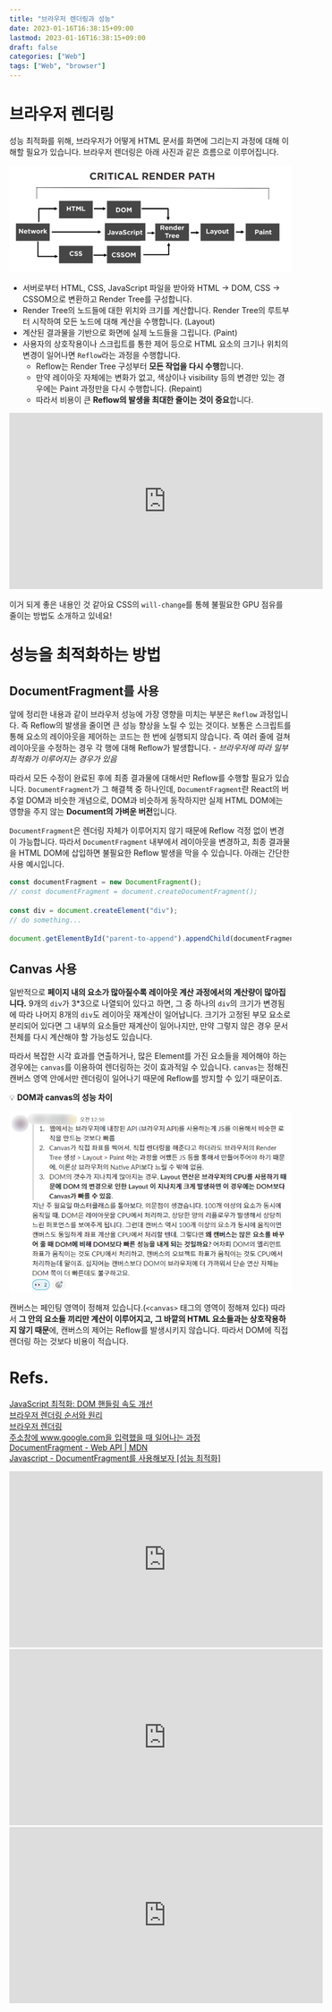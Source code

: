 ```yaml
---
title: "브라우저 렌더링과 성능"
date: 2023-01-16T16:38:15+09:00
lastmod: 2023-01-16T16:38:15+09:00
draft: false
categories: ["Web"]
tags: ["Web", "browser"]
---
```


# 브라우저 렌더링

성능 최적화를 위해, 브라우저가 어떻게 HTML 문서를 화면에 그리는지 과정에 대해 이해할 필요가 있습니다. 브라우저 렌더링은 아래 사진과 같은 흐름으로 이루어집니다.

![Untitled](/image/post/2023/01/browser-rendering-performance/01.png)

- 서버로부터 HTML, CSS, JavaScript 파일을 받아와 HTML → DOM, CSS → CSSOM으로 변환하고 Render Tree를 구성합니다.
- Render Tree의 노드들에 대한 위치와 크기를 계산합니다. Render Tree의 루트부터 시작하여 모든 노드에 대해 계산을 수행합니다. (Layout)
- 계산된 결과물을 기반으로 화면에 실제 노드들을 그립니다. (Paint)
- 사용자의 상호작용이나 스크립트를 통한 제어 등으로 HTML 요소의 크기나 위치의 변경이 일어나면 `Reflow`라는 과정을 수행합니다.
  - Reflow는 Render Tree 구성부터 **모든 작업을 다시 수행**합니다.
  - 만약 레이아웃 자체에는 변화가 없고, 색상이나 visibility 등의 변경만 있는 경우에는 Paint 과정만을 다시 수행합니다. (Repaint)
  - 따라서 비용이 큰 **Reflow의 발생을 최대한 줄이는 것이 중요**합니다.

<iframe width="560" height="315" src="https://www.youtube.com/embed/TZz9VHjJzMk" title="YouTube video player" frameborder="0" allow="accelerometer; autoplay; clipboard-write; encrypted-media; gyroscope; picture-in-picture; web-share" allowfullscreen></iframe>

이거 되게 좋은 내용인 것 같아요 CSS의 `will-change`를 통헤 불필요한 GPU 점유를 줄이는 방법도 소개하고 있네요!

# 성능을 최적화하는 방법

## DocumentFragment를 사용

앞에 정리한 내용과 같이 브라우저 성능에 가장 영향을 미치는 부분은 `Reflow` 과정입니다. 즉 Reflow의 발생을 줄이면 큰 성능 향상을 노릴 수 있는 것이다. 보통은 스크립트를 통해 요소의 레이아웃을 제어하는 코드는 한 번에 실행되지 않습니다. 즉 여러 줄에 걸쳐 레이아웃을 수정하는 경우 각 행에 대해 Reflow가 발생합니다. - _브라우저에 따라 일부 최적화가 이루어지는 경우가 있음_

따라서 모든 수정이 완료된 후에 최종 결과물에 대해서만 Reflow를 수행할 필요가 있습니다. `DocumentFragment`가 그 해결책 중 하나인데, `DocumentFragment`란 React의 버추얼 DOM과 비슷한 개념으로, DOM과 비슷하게 동작하지만 실제 HTML DOM에는 영향을 주지 않는 **Document의 가벼운 버전**입니다.

`DocumentFragment`은 렌더링 자체가 이루어지지 않기 때문에 Reflow 걱정 없이 변경이 가능합니다. 따라서 `DocumentFragment` 내부에서 레이아웃을 변경하고, 최종 결과물을 HTML DOM에 삽입하면 불필요한 Reflow 발생을 막을 수 있습니다. 아래는 간단한 사용 예시입니다.

```javascript
const documentFragment = new DocumentFragment();
// const documentFragment = document.createDocumentFragment();

const div = document.createElement("div");
// do something...

document.getElementById("parent-to-append").appendChild(documentFragment);
```

## Canvas 사용

일반적으로 **페이지 내의 요소가 많아질수록 레이아웃 계산 과정에서의 계산량이 많아집니다.** 9개의 `div`가 3\*3으로 나열되어 있다고 하면, 그 중 하나의 `div`의 크기가 변경됨에 따라 나머지 8개의 `div`도 레이아웃 재계산이 일어납니다. 크기가 고정된 부모 요소로 분리되어 있다면 그 내부의 요소들만 재계산이 일어나지만, 만약 그렇지 않은 경우 문서 전체를 다시 계산해야 할 가능성도 있습니다.

따라서 복잡한 시각 효과를 연출하거나, 많은 Element를 가진 요소들을 제어해야 하는 경우에는 `canvas`를 이용하여 렌더링하는 것이 효과적일 수 있습니다. `canvas`는 정해진 캔버스 영역 안에서만 렌더링이 일어나기 때문에 Reflow를 방지할 수 있기 때문이죠.

<aside>

💡 **DOM과 canvas의 성능 차이**

![Untitled](/image/post/2023/01/browser-rendering-performance/02.png)

캔버스는 페인팅 영역이 정해져 있습니다.(`<canvas>` 태그의 영역이 정해져 있다) 따라서 **그 안의 요소들 끼리만 계산이 이루어지고, 그 바깥의 HTML 요소들과는 상호작용하지 않기 때문**에, 캔버스의 제어는 Reflow를 발생시키지 않습니다. 따라서 DOM에 직접 렌더링 하는 것보다 비용이 적습니다.

</aside>

# Refs.

[JavaScript 최적화: DOM 핸들링 속도 개선](https://www.nextree.co.kr/p2081/)  
[브라우저 렌더링 순서와 원리](https://velog.io/@zaman17/%EA%B8%B0%EC%88%A0%EB%A9%B4%EC%A0%91%EB%8C%80%EB%B9%84-%EB%B8%8C%EB%9D%BC%EC%9A%B0%EC%A0%80-%EB%A0%8C%EB%8D%94%EB%A7%81-%EC%88%9C%EC%84%9C%EC%99%80-%EC%9B%90%EB%A6%AC)  
[브라우저 렌더링](https://velog.io/@hoo00nn/%EB%B8%8C%EB%9D%BC%EC%9A%B0%EC%A0%80-%EB%A0%8C%EB%8D%94%EB%A7%81)  
[주소창에 www.google.com을 입력했을 때 일어나는 과정](https://velog.io/@tnehd1998/%EC%A3%BC%EC%86%8C%EC%B0%BD%EC%97%90-www.google.com%EC%9D%84-%EC%9E%85%EB%A0%A5%ED%96%88%EC%9D%84-%EB%95%8C-%EC%9D%BC%EC%96%B4%EB%82%98%EB%8A%94-%EA%B3%BC%EC%A0%95#-%EB%B8%8C%EB%9D%BC%EC%9A%B0%EC%A0%80-%EB%A0%8C%EB%8D%94%EB%A7%81-%EA%B3%BC%EC%A0%95)  
[DocumentFragment - Web API | MDN](https://developer.mozilla.org/ko/docs/Web/API/DocumentFragment)  
[Javascript - DocumentFragment를 사용해보자 [성능 최적화]](https://7942yongdae.tistory.com/70)

<iframe width="560" height="315" src="https://www.youtube.com/embed/ZTnIxIA5KGw" title="YouTube video player" frameborder="0" allow="accelerometer; autoplay; clipboard-write; encrypted-media; gyroscope; picture-in-picture; web-share" allowfullscreen></iframe>  
<iframe width="560" height="315" src="https://www.youtube.com/embed/rm756h1Pr6Y" title="YouTube video player" frameborder="0" allow="accelerometer; autoplay; clipboard-write; encrypted-media; gyroscope; picture-in-picture; web-share" allowfullscreen></iframe>  
<iframe width="560" height="315" src="https://www.youtube.com/embed/ZHxbs5WEQzE" title="YouTube video player" frameborder="0" allow="accelerometer; autoplay; clipboard-write; encrypted-media; gyroscope; picture-in-picture; web-share" allowfullscreen></iframe>
